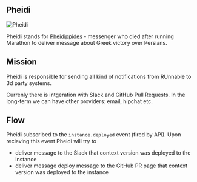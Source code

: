 ## Pheidi

![Pheidi](https://upload.wikimedia.org/wikipedia/commons/thumb/2/28/Phidippides.jpg/220px-Phidippides.jpg)

Pheidi stands for [Pheidippides](https://en.wikipedia.org/wiki/Pheidippides) -
messenger who died after running Marathon to deliver message about Greek victory over Persians.


## Mission

Pheidi is responsible for sending all kind of notifications from RUnnable to 3d party systems.

Currenly there is intgeration with Slack and GitHub Pull Requests. In the long-term we can have other providers: email, hipchat etc.

## Flow

Pheidi subscribed to the `instance.deployed` event (fired by API). Upon recieving this event Pheidi will try to 

 - deliver message to the Slack that context version was deployed to the instance
 - deliver message deploy message to the GitHub PR page that context version was deployed to the instance
